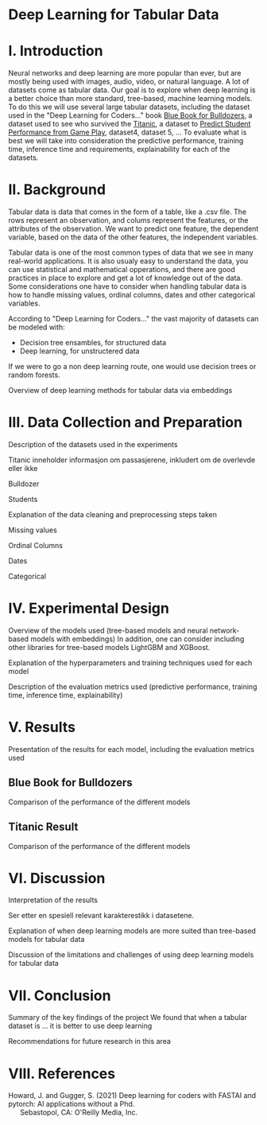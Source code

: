 # Deep Learning for Tabular Data

# I. Introduction

Neural networks and deep learning are more popular than ever, but are mostly being used with images, audio, video, or natural language.
A lot of datasets come as tabular data.
Our goal is to explore when deep learning is a better choice than more standard, tree-based, machine learning models. 
To do this we will use several large tabular datasets, including the dataset used in the "Deep Learning for Coders..." book [Blue Book for Bulldozers](https://www.kaggle.com/competitions/bluebook-for-bulldozers/data), a dataset used to see who survived the [Titanic](https://www.kaggle.com/competitions/titanic/overview), a dataset to [Predict Student Performance from Game Play](https://www.kaggle.com/competitions/predict-student-performance-from-game-play), dataset4, dataset 5, ... 
To evaluate what is best we will take into consideration the predictive performance, training time, inference time and requirements, explainability for each of the datasets.

# II. Background

Tabular data is data that comes in the form of a table, like a .csv file. The rows represent an observation, and colums represent the features, or the attributes of the observation. We want to predict one feature, the dependent variable, based on the data of the other features, the independent variables.

Tabular data is one of the most common types of data that we see in many real-world applications. It is also usualy easy to understand the data, you can use statistical and mathematical opperations, and there are good practices in place to explore and get a lot of knowledge out of the data. Some considerations one have to consider when handling tabular data is how to handle missing values, ordinal columns, dates and other categorical variables.

According to "Deep Learning for Coders..." the vast majority of datasets can be modeled with:
* Decision tree ensambles, for structured data
* Deep learning, for unstructered data

If we were to go a non deep learning route, one would use decision trees or random forests.

Overview of deep learning methods for tabular data via embeddings

# III. Data Collection and Preparation

Description of the datasets used in the experiments

Titanic inneholder informasjon om passasjerene, inkludert om de overlevde eller ikke

Bulldozer

Students

Explanation of the data cleaning and preprocessing steps taken

Missing values

Ordinal Columns

Dates

Categorical

# IV. Experimental Design

Overview of the models used (tree-based models and neural network-based models with embeddings) In addition, one can consider including other libraries for tree-based models LightGBM and XGBoost.

Explanation of the hyperparameters and training techniques used for each model

Description of the evaluation metrics used (predictive performance, training time, inference time, explainability)

# V. Results

Presentation of the results for each model, including the evaluation metrics used

## Blue Book for Bulldozers
Comparison of the performance of the different models

## Titanic Result
Comparison of the performance of the different models

# VI. Discussion

Interpretation of the results

Ser etter en spesiell relevant karakterestikk i datasetene. 

Explanation of when deep learning models are more suited than tree-based models for tabular data

Discussion of the limitations and challenges of using deep learning models for tabular data

# VII. Conclusion

Summary of the key findings of the project
We found that when a tabular dataset is ... it is better to use deep learning

Recommendations for future research in this area

# VIII. References

Howard, J. and Gugger, S. (2021) Deep learning for coders with FASTAI and pytorch: AI applications without a Phd.
<br>&nbsp;&nbsp;&nbsp;&nbsp;&nbsp;&nbsp;Sebastopol, CA: O'Reilly Media, Inc. 
